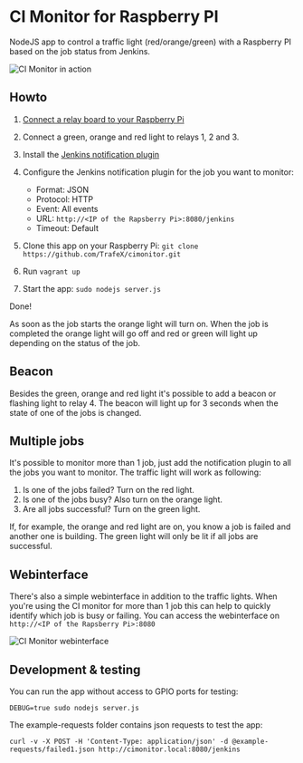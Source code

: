 CI Monitor for Raspberry PI
===========================

NodeJS app to control a traffic light (red/orange/green) with a Raspberry PI based on the job status from Jenkins.

![CI Monitor in action](https://www.trafex.nl/wp-content/uploads/2014/08/2014-08-29-12.14.24-e1409413552822.jpg "CI Monitor in action")

Howto
-----

1. [Connect a relay board to your Raspberry Pi](https://www.trafex.nl/2014/08/25/connect-a-relay-board-to-your-raspberry-pi/)
2. Connect a green, orange and red light to relays 1, 2 and 3.
3. Install the [Jenkins notification plugin](https://wiki.jenkins-ci.org/display/JENKINS/Notification+Plugin)
4. Configure the Jenkins notification plugin for the job you want to monitor:
    * Format: JSON
    * Protocol: HTTP
    * Event: All events
    * URL: `http://<IP of the Rapsberry Pi>:8080/jenkins`
    * Timeout: Default

5. Clone this app on your Raspberry Pi: `git clone https://github.com/TrafeX/cimonitor.git`
6. Run `vagrant up`
7. Start the app: `sudo nodejs server.js`

Done!

As soon as the job starts the orange light will turn on.
When the job is completed the orange light will go off and red or green will light up depending on the status of the job.

Beacon
------

Besides the green, orange and red light it's possible to add a beacon or flashing light to relay 4.
The beacon will light up for 3 seconds when the state of one of the jobs is changed.

Multiple jobs
-------------

It's possible to monitor more than 1 job, just add the notification plugin to all the jobs you want to monitor.
The traffic light will work as following:

1. Is one of the jobs failed? Turn on the red light.
2. Is one of the jobs busy? Also turn on the orange light.
3. Are all jobs successful? Turn on the green light.

If, for example, the orange and red light are on, you know a job is failed and another one is building.
The green light will only be lit if all jobs are successful.

Webinterface
------------

There's also a simple webinterface in addition to the traffic lights.
When you're using the CI monitor for more than 1 job this can help to quickly identify which job is busy or failing.
You can access the webinterface on `http://<IP of the Rapsberry Pi>:8080`

![CI Monitor webinterface](https://www.trafex.nl/wp-content/uploads/2014/09/IMG_20140923_141340-e1411591456485.jpg "CI Monitor webinterface")

Development & testing
----------------------

You can run the app without access to GPIO ports for testing:

    DEBUG=true sudo nodejs server.js

The example-requests folder contains json requests to test the app:

    curl -v -X POST -H 'Content-Type: application/json' -d @example-requests/failed1.json http://cimonitor.local:8080/jenkins
